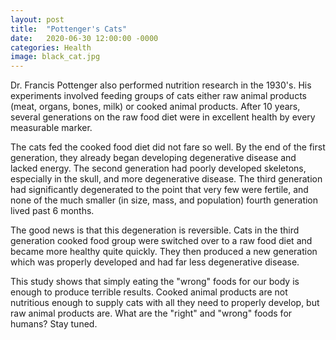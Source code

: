 ```yaml
---
layout: post
title:  "Pottenger's Cats"
date:   2020-06-30 12:00:00 -0000
categories: Health
image: black_cat.jpg
---
```


Dr. Francis Pottenger also performed nutrition research in the 1930's. His experiments involved feeding groups of cats either raw animal products (meat, organs, bones, milk) or cooked animal products. After 10 years, several generations on the raw food diet were in excellent health by every measurable marker.

The cats fed the cooked food diet did not fare so well. By the end of the first generation, they already began developing degenerative disease and lacked energy. The second generation had poorly developed skeletons, especially in the skull, and more degenerative disease. The third generation had significantly degenerated to the point that very few were fertile, and none of the much smaller (in size, mass, and population) fourth generation lived past 6 months.

The good news is that this degeneration is reversible. Cats in the third generation cooked food group were switched over to a raw food diet and became more healthy quite quickly. They then produced a new generation which was properly developed and had far less degenerative disease.

This study shows that simply eating the "wrong" foods for our body is enough to produce terrible results. Cooked animal products are not nutritious enough to supply cats with all they need to properly develop, but raw animal products are. What are the "right" and "wrong" foods for humans? Stay tuned.